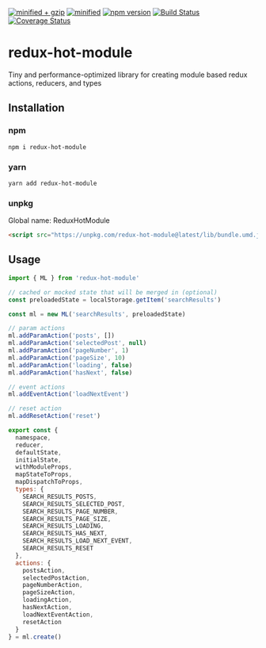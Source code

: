 [![minified + gzip](https://badgen.net/bundlephobia/minzip/redux-hot-module)](https://bundlephobia.com/result?p=redux-hot-module)
[![minified](https://badgen.net/bundlephobia/min/redux-hot-module)](https://bundlephobia.com/result?p=redux-hot-module)
[![npm version](https://badge.fury.io/js/redux-hot-module.svg)](https://badge.fury.io/js/redux-hot-module)
[![Build Status](https://travis-ci.com/gavrya/redux-hot-module.svg?branch=master)](https://travis-ci.com/gavrya/redux-hot-module)
[![Coverage Status](https://coveralls.io/repos/github/gavrya/redux-hot-module/badge.svg?branch=master)](https://coveralls.io/github/gavrya/redux-hot-module?branch=master)

# redux-hot-module

Tiny and performance-optimized library for creating module based redux actions, reducers, and types

## Installation

### npm

```shell
npm i redux-hot-module
```

### yarn

```shell
yarn add redux-hot-module
```

### unpkg

Global name: ReduxHotModule

```html
<script src="https://unpkg.com/redux-hot-module@latest/lib/bundle.umd.js"></script>
```

## Usage

```js
import { ML } from 'redux-hot-module'

// cached or mocked state that will be merged in (optional)
const preloadedState = localStorage.getItem('searchResults')

const ml = new ML('searchResults', preloadedState)

// param actions
ml.addParamAction('posts', [])
ml.addParamAction('selectedPost', null)
ml.addParamAction('pageNumber', 1)
ml.addParamAction('pageSize', 10)
ml.addParamAction('loading', false)
ml.addParamAction('hasNext', false)

// event actions
ml.addEventAction('loadNextEvent')

// reset action
ml.addResetAction('reset')

export const {
  namespace,
  reducer,
  defaultState,
  initialState,
  withModuleProps,
  mapStateToProps,
  mapDispatchToProps,
  types: {
    SEARCH_RESULTS_POSTS,
    SEARCH_RESULTS_SELECTED_POST,
    SEARCH_RESULTS_PAGE_NUMBER,
    SEARCH_RESULTS_PAGE_SIZE,
    SEARCH_RESULTS_LOADING,
    SEARCH_RESULTS_HAS_NEXT,
    SEARCH_RESULTS_LOAD_NEXT_EVENT,
    SEARCH_RESULTS_RESET
  },
  actions: {
    postsAction,
    selectedPostAction,
    pageNumberAction,
    pageSizeAction,
    loadingAction,
    hasNextAction,
    loadNextEventAction,
    resetAction
  }
} = ml.create()
```
